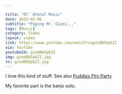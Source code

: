 ```yaml
---

title: "Ol’ Atonal Music"
date: 2019-02-06
subtitle: "Paging Mr. Glass..."
tags: [Music]
category: Video
layout: video
link: https://www.youtube.com/watch?v=gzodB0Sp6ZI
via: YouTube
youtubeId: gzodB0Sp6ZI
img: gzodB0Sp6ZI.jpg
tn: gzodB0Sp6ZI.jpg
---
```


I love this kind of stuff. See also [Puddles Pity Party][1]

My favorite part is the banjo solo.

<!-- more --> 

[1]: https://m.youtube.com/channel/UCFTfvbb15BzS9r3hSCyoiEA